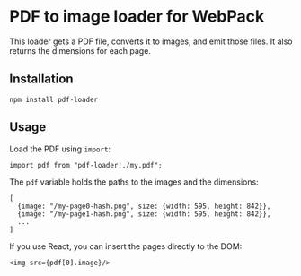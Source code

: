 # PDF to image loader for WebPack

This loader gets a PDF file, converts it to images, and emit those files. It also returns the dimensions for each page.

## Installation

```
npm install pdf-loader
```

## Usage

Load the PDF using ```import```:

```
import pdf from "pdf-loader!./my.pdf";
```

The ```pdf``` variable holds the paths to the images and the dimensions:

```
[
  {image: "/my-page0-hash.png", size: {width: 595, height: 842}},
  {image: "/my-page1-hash.png", size: {width: 595, height: 842}},
  ...
]
```

If you use React, you can insert the pages directly to the DOM:

```
<img src={pdf[0].image}/>
```
